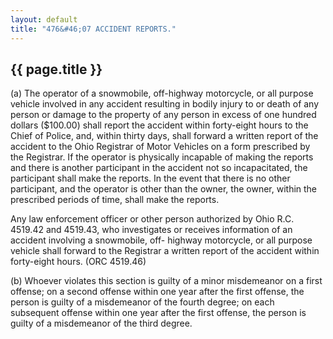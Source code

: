 ```yaml
---
layout: default 
title: "476&#46;07 ACCIDENT REPORTS."
---
```


{{ page.title }}
----------------

​(a) The operator of a snowmobile, off-highway motorcycle, or all
purpose vehicle involved in any accident resulting in bodily injury to
or death of any person or damage to the property of any person in excess
of one hundred dollars (\$100.00) shall report the accident within
forty-eight hours to the Chief of Police, and, within thirty days, shall
forward a written report of the accident to the Ohio Registrar of Motor
Vehicles on a form prescribed by the Registrar. If the operator is
physically incapable of making the reports and there is another
participant in the accident not so incapacitated, the participant shall
make the reports. In the event that there is no other participant, and
the operator is other than the owner, the owner, within the prescribed
periods of time, shall make the reports.

Any law enforcement officer or other person authorized by Ohio R.C.
4519.42 and 4519.43, who investigates or receives information of an
accident involving a snowmobile, off- highway motorcycle, or all purpose
vehicle shall forward to the Registrar a written report of the accident
within forty-eight hours. (ORC 4519.46)

​(b) Whoever violates this section is guilty of a minor misdemeanor on a
first offense; on a second offense within one year after the first
offense, the person is guilty of a misdemeanor of the fourth degree; on
each subsequent offense within one year after the first offense, the
person is guilty of a misdemeanor of the third degree.
